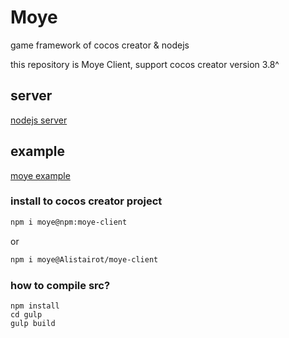 # Moye
game framework of cocos creator & nodejs  

this repository is Moye Client, support cocos creator version 3.8^

## server
 [nodejs server](https://github.com/Alistairot/moye-server)
 
## example
 [moye example](https://github.com/Alistairot/moye-example)

### install to cocos creator project
```bash
npm i moye@npm:moye-client
```
or
```bash
npm i moye@Alistairot/moye-client
```

### how to compile src?
```
npm install
cd gulp
gulp build
```